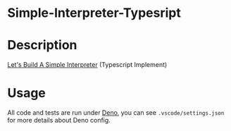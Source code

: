 # Simple-Interpreter-Typesript
# Description

[Let's Build A Simple Interpreter](https://github.com/rspivak/lsbasi) (Typescript Implement)

# Usage

All code and tests are run under [Deno](https://deno.land/), you can see `.vscode/settings.json` for more details about Deno config.

